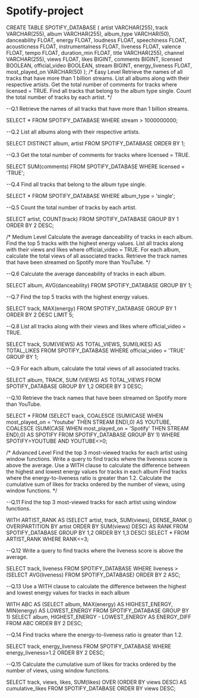 # Spotify-project
CREATE TABLE SPOTIFY_DATABASE (
    artist VARCHAR(255),
    track VARCHAR(255),
    album VARCHAR(255),
    album_type VARCHAR(50),
    danceability FLOAT,
    energy FLOAT,
    loudness FLOAT,
    speechiness FLOAT,
    acousticness FLOAT,
    instrumentalness FLOAT,
    liveness FLOAT,
    valence FLOAT,
    tempo FLOAT,
    duration_min FLOAT,
    title VARCHAR(255),
    channel VARCHAR(255),
    views FLOAT,
    likes BIGINT,
    comments BIGINT,
    licensed BOOLEAN,
    official_video BOOLEAN,
    stream BIGINT,
    energy_liveness FLOAT,
    most_played_on VARCHAR(50)
);
/*
Easy Level
Retrieve the names of all tracks that have more than 1 billion streams.
List all albums along with their respective artists.
Get the total number of comments for tracks where licensed = TRUE.
Find all tracks that belong to the album type single.
Count the total number of tracks by each artist.
*/

--Q.1 Retrieve the names of all tracks that have more than 1 billion streams.

SELECT * FROM SPOTIFY_DATABASE WHERE stream > 1000000000;

--Q.2 List all albums along with their respective artists.

SELECT DISTINCT album, artist FROM SPOTIFY_DATABASE ORDER BY 1;

--Q.3 Get the total number of comments for tracks where licensed = TRUE.

SELECT SUM(comments) FROM SPOTIFY_DATABASE WHERE licensed = 'TRUE';

--Q.4 Find all tracks that belong to the album type single.

SELECT * FROM SPOTIFY_DATABASE WHERE album_type = 'single';

--Q.5 Count the total number of tracks by each artist.

SELECT artist, COUNT(track) FROM SPOTIFY_DATABASE GROUP BY 1 ORDER BY 2 DESC;

/*
Medium Level
Calculate the average danceability of tracks in each album.
Find the top 5 tracks with the highest energy values.
List all tracks along with their views and likes where official_video = TRUE.
For each album, calculate the total views of all associated tracks.
Retrieve the track names that have been streamed on Spotify more than YouTube.
*/

--Q.6 Calculate the average danceability of tracks in each album.

SELECT album, AVG(danceability) FROM SPOTIFY_DATABASE GROUP BY 1;

--Q.7 Find the top 5 tracks with the highest energy values.

SELECT track, MAX(energy) FROM SPOTIFY_DATABASE GROUP BY 1 ORDER BY 2 DESC LIMIT 5;

--Q.8 List all tracks along with their views and likes where official_video = TRUE.

SELECT track, SUM(VIEWS) AS TOTAL_VIEWS, SUM(LIKES) AS TOTAL_LIKES
FROM SPOTIFY_DATABASE WHERE official_video = 'TRUE' GROUP BY 1;

--Q.9 For each album, calculate the total views of all associated tracks.

SELECT album, TRACK, SUM (VIEWS) AS TOTAL_VIEWS FROM SPOTIFY_DATABASE GROUP BY 1,2 ORDER BY 3 DESC;

--Q.10 Retrieve the track names that have been streamed on Spotify more than YouTube.

SELECT * FROM
(SELECT track,
COALESCE (SUM(CASE WHEN most_played_on = 'Youtube' THEN STREAM END),0) AS YOUTUBE,
COALESCE (SUM(CASE WHEN most_played_on = 'Spotify' THEN STREAM END),0) AS SPOTIFY
FROM SPOTIFY_DATABASE GROUP BY 1)
WHERE SPOTIFY>YOUTUBE AND YOUTUBE<>0;

/*
Advanced Level
Find the top 3 most-viewed tracks for each artist using window functions.
Write a query to find tracks where the liveness score is above the average.
Use a WITH clause to calculate the difference between the highest and lowest energy values for tracks in each album
Find tracks where the energy-to-liveness ratio is greater than 1.2.
Calculate the cumulative sum of likes for tracks ordered by the number of views, using window functions.
*/

--Q.11 Find the top 3 most-viewed tracks for each artist using window functions.

WITH ARTIST_RANK AS
(SELECT artist, track, SUM(views), 
DENSE_RANK () OVER(PARTITION BY artist ORDER BY SUM(views) DESC) AS RANK
FROM SPOTIFY_DATABASE GROUP BY 1,2 ORDER BY 1,3 DESC)
SELECT * FROM ARTIST_RANK
WHERE RANK<=3;

--Q.12 Write a query to find tracks where the liveness score is above the average.

SELECT track, liveness FROM SPOTIFY_DATABASE
WHERE liveness > (SELECT AVG(liveness) FROM SPOTIFY_DATABASE) ORDER BY 2 ASC;

--Q.13 Use a WITH clause to calculate the difference between the highest and lowest energy values for tracks in each album

WITH ABC AS 
(SELECT album,
MAX(energy) AS HIGHEST_ENERGY,
MIN(energy) AS LOWEST_ENERGY
FROM SPOTIFY_DATABASE GROUP BY 1)
SELECT album, HIGHEST_ENERGY - LOWEST_ENERGY AS ENERGY_DIFF FROM ABC ORDER BY 2 DESC;

--Q.14 Find tracks where the energy-to-liveness ratio is greater than 1.2.

SELECT track, energy_liveness FROM SPOTIFY_DATABASE WHERE energy_liveness>1.2 ORDER BY 2 DESC;

--Q.15 Calculate the cumulative sum of likes for tracks ordered by the number of views, using window functions.

SELECT track, views, likes, SUM(likes)
OVER (ORDER BY views DESC) AS cumulative_likes
FROM SPOTIFY_DATABASE
ORDER BY views DESC;
